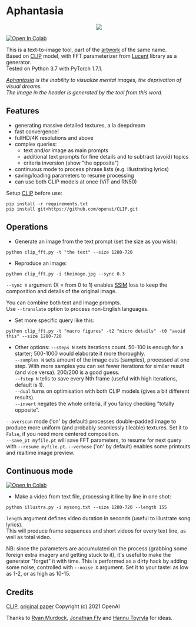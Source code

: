 # Aphantasia

<p align='center'><img src='_out/Aphantasia.jpg' /></p>

[![Open In Colab](https://colab.research.google.com/assets/colab-badge.svg)](https://colab.research.google.com/github/eps696/aphantasia/blob/master/Aphantasia.ipynb)

This is a text-to-image tool, part of the [artwork] of the same name.   
Based on [CLIP] model, with FFT parameterizer from [Lucent] library as a generator.  
Tested on Python 3.7 with PyTorch 1.7.1. 

*[Aphantasia] is the inability to visualize mental images, the deprivation of visual dreams.  
The image in the header is generated by the tool from this word.*

## Features
* generating massive detailed textures, a la deepdream
* fast convergence!
* fullHD/4K resolutions and above
* complex queries:
	* text and/or image as main prompts
	* additional text prompts for fine details and to subtract (avoid) topics
	* criteria inversion (show "the opposite")
* continuous mode to process phrase lists (e.g. illustrating lyrics)
* saving/loading parameters to resume processing
* can use both CLIP models at once (ViT and RN50)

Setup [CLIP] before use:
```
pip install -r requirements.txt
pip install git+https://github.com/openai/CLIP.git
```

## Operations

* Generate an image from the text prompt (set the size as you wish):
```
python clip_fft.py -t "the text" --size 1280-720
```
* Reproduce an image:
```
python clip_fft.py -i theimage.jpg --sync 0.3
```
`--sync X` argument (X = from 0 to 1) enables [SSIM] loss to keep the composition and details of the original image. 

You can combine both text and image prompts.  
Use `--translate` option to process non-English languages. 

* Set more specific query like this:
```
python clip_fft.py -t "macro figures" -t2 "micro details" -t0 "avoid this" --size 1280-720 
```

* Other options:
`--steps N` sets iterations count. 50-100 is enough for a starter; 500-1000 would elaborate it more thoroughly.  
`--samples N` sets amount of the image cuts (samples), processed at one step. With more samples you can set fewer iterations for similar result (and vice versa). 200/200 is a good guess.  
`--fstep N` tells to save every Nth frame (useful with high iterations, default is 1).  
`--dual` turns on optimisation with both CLIP models (gives a bit different results).  
`--invert` negates the whole criteria, if you fancy checking "totally opposite".

`--overscan` mode ('on' by default) processes double-padded image to produce more uniform (and probably seamlessly tileable) textures. Set it to `False`, if you need more centered composition.  
`--save_pt myfile.pt` will save FFT parameters, to resume for next query with `--resume myfile.pt`.
`--verbose` ('on' by default) enables some printouts and realtime image preview.

## Continuous mode 
[![Open In Colab](https://colab.research.google.com/assets/colab-badge.svg)](https://colab.research.google.com/github/eps696/aphantasia/blob/master/Illustra.ipynb)


* Make a video from text file, processing it line by line in one shot:
```
python illustra.py -i mysong.txt --size 1280-720 --length 155
```
`length` argument defines video duration in seconds (useful to illustrate song lyrics).  
This will produce frame sequences and short videos for every text line, as well as total video. 

NB: since the parameters are accumulated on the process (grabbing some foreign extra imagery and getting stuck to it), it's useful to make the generator "forget" it with time. 
This is performed as a dirty hack by adding some noise, controlled with `--noise X` argument. Set it to your taste: as low as 1-2, or as high as 10-15. 

## Credits

[CLIP], [original paper] 
Copyright (c) 2021 OpenAI

Thanks to [Ryan Murdock], [Jonathan Fly] and [Hannu Toyryla] for ideas.

[artwork]: <https://vimeo.com/518360242>
[Aphantasia]: <https://en.wikipedia.org/wiki/Aphantasia>
[CLIP]: <https://openai.com/blog/clip>
[Lucent]: <https://github.com/greentfrapp/lucent>
[SSIM]: <https://github.com/Po-Hsun-Su/pytorch-ssim>
[Ryan Murdock]: <https://twitter.com/advadnoun>
[Jonathan Fly]: <https://twitter.com/jonathanfly>
[Hannu Toyryla]: <https://twitter.com/htoyryla>
[original paper]: <https://cdn.openai.com/papers/Learning_Transferable_Visual_Models_From_Natural_Language_Supervision.pdf>
